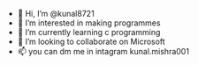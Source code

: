 - 👋 Hi, I’m @kunal8721
- 👀 I’m interested in making programmes
- 🌱 I’m currently learning c programming
- 💞️ I’m looking to collaborate on Microsoft
- 📫 you can dm me in intagram kunal.mishra001


<!---
kunal8721/kunal8721 is a ✨ special ✨ repository because its `README.md` (this file) appears on your GitHub profile.
You can click the Preview link to take a look at your changes.
--->
